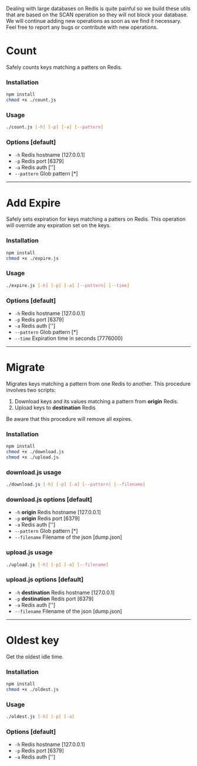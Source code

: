 Dealing with large databases on Redis is quite painful so we build these utils that are based on the SCAN operation so they will not block your database.
We will continue adding new operations as soon as we find it necessary. Feel free to report any bugs or contribute with new operations.

# Count

Safely counts keys matching a patters on Redis.

### Installation

```bash
npm install
chmod +x ./count.js
```

### Usage

```bash
./count.js [-h] [-p] [-a] [--pattern]
```

### Options [default]
* `-h` Redis hostname [127.0.0.1]
* `-p` Redis port [6379]
* `-a` Redis auth ['']
* `--pattern` Glob pattern [\*]

___


# Add Expire

Safely sets expiration for keys matching a patters on Redis. This operation will override any expiration set on the keys.

### Installation

```bash
npm install
chmod +x ./expire.js
```

### Usage

```bash
./expire.js [-h] [-p] [-a] [--pattern] [--time]
```

### Options [default]
* `-h` Redis hostname [127.0.0.1]
* `-p` Redis port [6379]
* `-a` Redis auth ['']
* `--pattern` Glob pattern [\*]
* `--time` Expiration time in seconds [7776000]

___


# Migrate

Migrates keys matching a pattern from one Redis to another. This procedure involves two scripts:
1. Download keys and its values matching a pattern from **origin** Redis.
2. Upload keys to **destination** Redis

Be aware that this procedure will remove all expires.

### Installation

```bash
npm install
chmod +x ./download.js
chmod +x ./upload.js
```

### download.js usage

```bash
./download.js [-h] [-p] [-a] [--pattern] [--filename]
```
### download.js options [default]
* `-h` **origin** Redis hostname [127.0.0.1]
* `-p` **origin** Redis port [6379]
* `-a` Redis auth ['']
* `--pattern` Glob pattern [\*]
* `--filename` Filename of the json [dump.json]

### upload.js usage

```bash
./upload.js [-h] [-p] [-a] [--filename]
```
### upload.js options [default]
* `-h` **destination** Redis hostname [127.0.0.1]
* `-p` **destination** Redis port [6379]
* `-a` Redis auth ['']
* `--filename` Filename of the json [dump.json]

___


# Oldest key

Get the oldest idle time.

### Installation

```bash
npm install
chmod +x ./oldest.js
```

### Usage

```bash
./oldest.js [-h] [-p] [-a]
```

### Options [default]
* `-h` Redis hostname [127.0.0.1]
* `-p` Redis port [6379]
* `-a` Redis auth ['']
